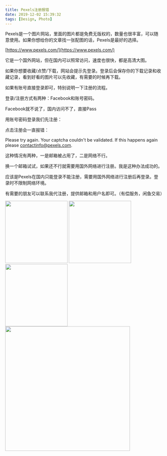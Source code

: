 ```yaml
---
title: Pexels注册报错
date: 2019-12-02 15:39:32
tags: [Design, Photo]
---
```


Pexels是一个图片网站，里面的图片都是免费无版权的，数量也很丰富，可以随意使用。如果你想给你的文章找一张配图的话，Pexels是最好的选择。

[https://www.pexels.com/](https://www.pexels.com/)

它是一个国外网站，但在国内可以照常访问，速度也很快，都是高清大图。

如果你想要收藏/点赞/下载，网站会提示先登录。登录后会保存你的下载记录和收藏记录，看到好看的图片可以先收藏，有需要的时候再下载。

如果有账号直接登录即可，特别说明一下注册的流程。

登录/注册方式有两种：Facebook和账号密码。

Facebook就不说了，国内访问不了，直接Pass

用账号密码登录我们先注册：

点击注册会一直报错：

Please try again. Your captcha couldn't be validated. If this happens again please contactinfo@pexels.com.


这种情况有两种，一是邮箱被占用了，二是网络不行。

换一个邮箱试试，如果还不行就需要用国外网络进行注册。我是这种办法成功的。

应该是Pexels在国内只能登录不能注册，需要用国外网络进行注册后再登录。登录时不限制网络环境。

有需要的朋友可以联系我代注册，提供邮箱和用户名即可。（有偿服务，闲鱼交易）

<img src="pexels.png" width="200" />
<img src="pixabay.png" width="200" />
<img src="unsplash.png" width="200" />
<img src="IMG_0488.JPG" width=400" />